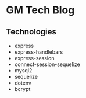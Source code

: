 # GM Tech Blog

## Technologies
- express
- express-handlebars
- express-session
- connect-session-sequelize
- mysql2
- sequelize
- dotenv
- bcrypt
